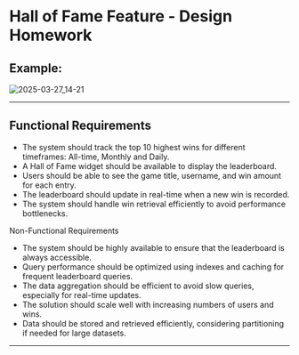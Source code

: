 # Hall of Fame Feature - Design Homework

## Example:

![2025-03-27_14-21](https://github.com/user-attachments/assets/beca0e1b-c73e-48a9-b797-e774994da658)

---
## Functional Requirements

* The system should track the top 10 highest wins for different timeframes: All-time, Monthly and Daily.
* A Hall of Fame widget should be available to display the leaderboard.
* Users should be able to see the game title, username, and win amount for each entry.
* The leaderboard should update in real-time when a new win is recorded.
* The system should handle win retrieval efficiently to avoid performance bottlenecks.

Non-Functional Requirements
* The system should be highly available to ensure that the leaderboard is always accessible.
* Query performance should be optimized using indexes and caching for frequent leaderboard queries.
* The data aggregation should be efficient to avoid slow queries, especially for real-time updates.
* The solution should scale well with increasing numbers of users and wins.
* Data should be stored and retrieved efficiently, considering partitioning if needed for large datasets.
---
